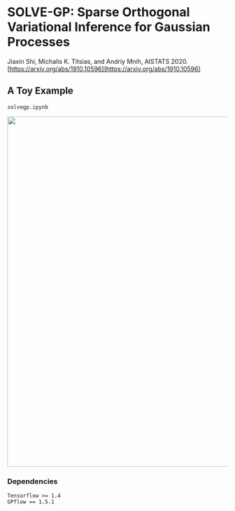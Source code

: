 # SOLVE-GP: Sparse Orthogonal Variational Inference for Gaussian Processes 
Jiaxin Shi, Michalis K. Titsias, and Andriy Mnih, AISTATS 2020. [https://arxiv.org/abs/1910.10596](https://arxiv.org/abs/1910.10596)


## A Toy Example

```
solvegp.ipynb
```

<img src="results/movie.gif" width="800">

### Dependencies
```
Tensorflow >= 1.4
GPflow == 1.5.1
```
